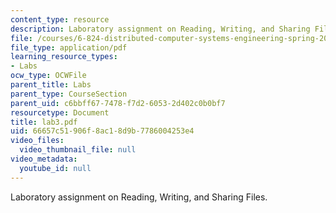 ```yaml
---
content_type: resource
description: Laboratory assignment on Reading, Writing, and Sharing Files.
file: /courses/6-824-distributed-computer-systems-engineering-spring-2006/66657c51906f8ac18d9b7786004253e4_lab3.pdf
file_type: application/pdf
learning_resource_types:
- Labs
ocw_type: OCWFile
parent_title: Labs
parent_type: CourseSection
parent_uid: c6bbff67-7478-f7d2-6053-2d402c0b0bf7
resourcetype: Document
title: lab3.pdf
uid: 66657c51-906f-8ac1-8d9b-7786004253e4
video_files:
  video_thumbnail_file: null
video_metadata:
  youtube_id: null
---
```

Laboratory assignment on Reading, Writing, and Sharing Files.